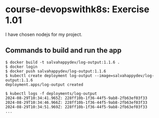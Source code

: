 # course-devopswithk8s: Exercise 1.01

I have chosen nodejs for my project.

## Commands to build and run the app
```console
$ docker build -t salvahappydev/log-output:1.1.6 .
$ docker login
$ docker push salvahappydev/log-output:1.1.6
$ kubectl create deployment log-output --image=salvahappydev/log-output:1.1.6
deployment.apps/log-output created

$ kubectl logs -f deployments/log-output
2024-08-29T10:34:41.965Z: 228ff10b-1f36-44f5-9ab8-2fb63ef03f33
2024-08-29T10:34:46.966Z: 228ff10b-1f36-44f5-9ab8-2fb63ef03f33
2024-08-29T10:34:51.969Z: 228ff10b-1f36-44f5-9ab8-2fb63ef03f33
...
```
